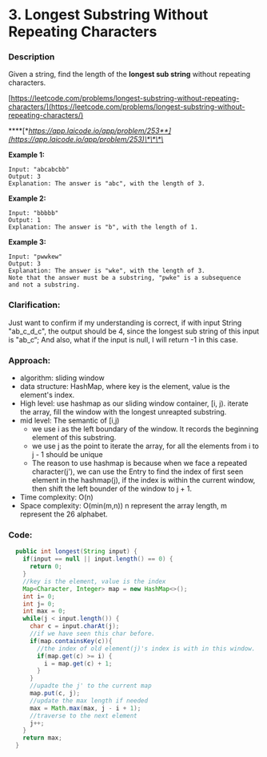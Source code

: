 # 3. Longest Substring Without Repeating Characters

### Description

 Given a string, find the length of the **longest sub string** without repeating characters.

[https://leetcode.com/problems/longest-substring-without-repeating-characters/](https://leetcode.com/problems/longest-substring-without-repeating-characters/)

\*\*\*\*[**https://app.laicode.io/app/problem/253**](https://app.laicode.io/app/problem/253)\*\*\*\*

**Example 1:**

```text
Input: "abcabcbb"
Output: 3 
Explanation: The answer is "abc", with the length of 3. 
```

**Example 2:**

```text
Input: "bbbbb"
Output: 1
Explanation: The answer is "b", with the length of 1.
```

**Example 3:**

```text
Input: "pwwkew"
Output: 3
Explanation: The answer is "wke", with the length of 3. 
Note that the answer must be a substring, "pwke" is a subsequence
and not a substring.
```

### Clarification:

Just want to confirm if my understanding is correct, if with input String "ab\_c\_d\_c", the output should be 4, since the longest sub string of this input is "ab\_c“; And also, what if the input is null, I will return -1 in this case. 

### Approach:

* algorithm: sliding window 
* data structure: HashMap, where key is the element, value is the element's index.
* High level: use hashmap as our sliding window container, \[i, j\). iterate the array, fill the window with the longest unreapted substring.
* mid level: The semantic of \[i,j\)
  * we use i as the left boundary of the window. It records the beginning element of this substring.
  * we use j as the point to iterate the array, for all the elements from i to j - 1 should be unique
  * The reason to use hashmap is because when we face a repeated character\(j'\), we can use the Entry to find the index of first seen element in the hashmap\(j\),  if the index is within the current window, then shift the left bounder of the window to j + 1. 
* Time complexity: O\(n\) 
* Space complexity: O\(min\(m,n\)\)  n represent the array length, m represent the 26 alphabet. 

### Code:

```java
  public int longest(String input) {
    if(input == null || input.length() == 0) {
      return 0;
    }
    //key is the element, value is the index
    Map<Character, Integer> map = new HashMap<>();
    int i= 0;
    int j= 0;
    int max = 0;
    while(j < input.length()) {
      char c = input.charAt(j);
      //if we have seen this char before. 
      if(map.containsKey(c)){
        //the index of old element(j)'s index is with in this window.
        if(map.get(c) >= i) {
          i = map.get(c) + 1;
        }
      }
      //upadte the j' to the current map
      map.put(c, j);
      //update the max length if needed 
      max = Math.max(max, j - i + 1);
      //traverse to the next element
      j++;
    }
    return max;
  }
```





